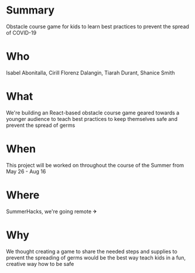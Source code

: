 # Summary
Obstacle course game for kids to learn best practices to prevent the spread of COVID-19

# Who
Isabel Abonitalla, Cirill Florenz Dalangin, Tiarah Durant, Shanice Smith
# What
We're building an React-based obstacle course game geared towards a younger audience to teach best practices to keep themselves safe and prevent the spread of germs
# When
This project will be worked on throughout the course of the Summer from May 26 - Aug 16
# Where
SummerHacks, we're going remote ✈
# Why
We thought creating a game to share the needed steps and supplies to prevent the spreading of germs would be the best way teach kids in a fun, creative way how to be safe
